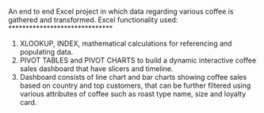 An end to end Excel project in which data regarding various coffee is gathered and transformed. 
Excel functionality used:
                                              ******************************
1. XLOOKUP, INDEX, mathematical calculations for referencing and populating data.
2. PIVOT TABLES and PIVOT CHARTS to build a dynamic interactive coffee sales dashboard that have slicers and timeline.
3. Dashboard consists of line chart and bar charts showing coffee sales based on country and top customers, that can be further filtered using various attributes of coffee such as roast type name, size and loyalty card.
